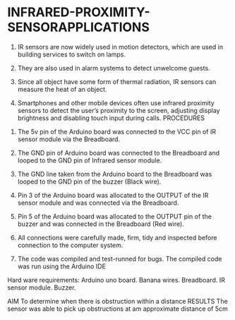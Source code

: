 # INFRARED-PROXIMITY-SENSORAPPLICATIONS

1. IR sensors are now widely used in motion detectors, which are used in building services to switch on lamps.

2. They are also used in alarm systems to detect unwelcome guests.

3. Since all object have some form of thermal radiation, IR sensors can measure the heat of an object.

4. Smartphones and other mobile devices often use infrared proximity sensors to detect the user’s proximity to the screen, adjusting display brightness and disabling touch input during calls.
PROCEDURES
1) The 5v pin of the Arduino board was connected to the VCC pin of IR sensor module via the Breadboard.

2) The GND pin of Arduino board was connected to the Breadboard and looped to the GND pin of Infrared sensor module.

3) The GND line taken from the Arduino board to the Breadboard was looped to the GND pin of the buzzer (Black wire).

4) Pin 3 of the Arduino board was allocated to the OUTPUT of the IR sensor module and was connected via the Breadboard.

5) Pin 5 of the Arduino board was allocated to the OUTPUT pin of the buzzer and was connected in the Breadboard (Red wire).

6) All connections were carefully made, firm, tidy and inspected before connection to the computer system.

7) The code was compiled and test-runned for bugs.
The compiled code was run using the Arduino IDE 


Hard ware requirements:
Arduino uno board.
Banana wires.
Breadboard.
IR sensor module.
Buzzer.

AIM
    To determine when there is obstruction within a distance
    RESULTS
     The sensor was able to pick up obstructions at am approximate distance of 5cm

